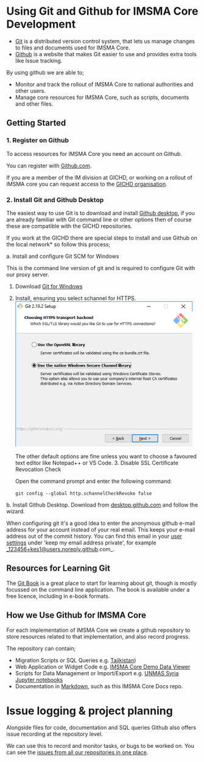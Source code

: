 # Using Git and Github for IMSMA Core Development

* [Git](https://git-scm.com/) is a distributed version control system, that lets us manage changes to files and documents used for IMSMA Core. 
* [Github](https://github.com/GICHD/) is a website that makes Git easier to use and provides extra tools like Issue tracking.

By using github we are able to;

* Monitor and track the rollout of IMSMA Core to national authorities and other users. 
* Manage core resources for IMSMA Core, such as scripts, documents and other files.

## Getting Started

### 1. Register on Github

To access resources for IMSMA Core you need an account on Github.

You can register with [Github.com](https://github.com/join). 

If you are a member of the IM division at GICHD, or working on a rollout of IMSMA core you can request access to the [GICHD organisation](https://github.com/GICHD). 

### 2. Install Git and Github Desktop

The easiest way to use Git is to download and install [Github desktop](https://desktop.github.com/), if you are already familiar with Git command line or other options then of course these are compatible with the GICHD repositories.

If you work at the GICHD there are special steps to install and use Github on the local network* so follow this process;

a. Install and configure Git SCM for Windows

   This is the command line version of git and is required to configure Git with our proxy server.  

   1. Download [Git for Windows](https://git-scm.com/download/win)
   2. Install, ensuring you select schannel for HTTPS.     
    ![Screenshot of install selecting sChannel for SSL on Git](git_scm_install_HTTPS.png)

      The other default options are fine unless you want to choose a favoured text editor like Notepad++ or VS Code. 
    3. Disable SSL Certificate Revocation Check 
    
       Open the command prompt and enter the following command:

        `git config --global http.schannelCheckRevoke false`

b. Install Github Desktop.  Download from [desktop.github.com](https://desktop.github.com/) and follow the wizard.

When configuring git it's a good idea to enter the anonymous github e-mail address for your account instead of your real email. This keeps your e-mail address out of the commit history.  You can find this email in your [user settings](https://github.com/settings/emails#toggle_visibility) under 'keep my email address private', for example  _123456+kes1@users.noreply.github.com_.


## Resources for Learning Git

The [Git Book](https://git-scm.com/book/en/v2) is a great place to start for learning about git, though is mostly focussed on the command line application.  The book is available under a free licence, including in e-book formats. 

## How we Use Github for IMSMA Core

For each implementation of IMSMA Core we create a github repository to store resources related to that implementation, and also record progress.

The repository can contain;

* Migration Scripts or SQL Queries
  e.g.  [Tajikistan](https://github.com/GICHD/tnmac-tajikistan/tree/master/migration))
* Web Application or Widget Code
  e.g. [IMSMA Core Demo Data Viewer](https://github.com/GICHD/imsma-core-demo/tree/master/apps/external-data-viewer)
* Scripts for Data Management or Import/Export
  e.g. [UNMAS Syria Jupyter notebooks](https://github.com/GICHD/UNMAS-Syria/blob/e696b13e6dbf936c2df929733e8e7646f2201bbc/formImport/VA%20-%201st%20step%20-%20Check%20Excel%20Report-.ipynb)
* Documentation in [Markdown](https://guides.github.com/features/mastering-markdown/), such as this IMSMA Core Docs repo.

# Issue logging & project planning

Alongside files for code, documentation and SQL queries Github also offers issue recording at the repository level. 

We can use this to record and monitor tasks, or bugs to be worked on. You can see the [issues from all our repositories in one place](https://github.com/issues?q=is%3Aopen+is%3Aissue+org%3Agichd+archived%3Afalse+sort%3Aupdated-desc). 